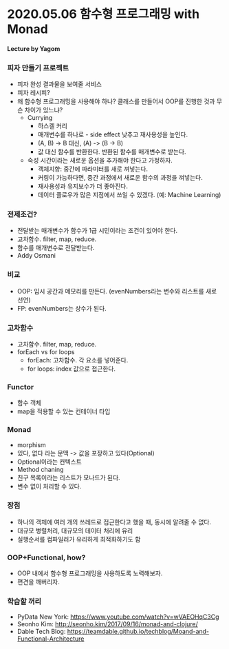 # 2020.05.06 함수형 프로그래밍 with Monad

#### Lecture by Yagom

### 피자 만들기 프로젝트

* 피자 완성 결과물을 보여줄 서비스
* 피자 레시피?
* 왜 함수형 프로그래밍을 사용해야 하나? 클래스를 만들어서 OOP를 진행한 것과 무슨 차이가 있느냐?
  * Currying
    * 하스켈 커리
    * 매개변수를 하나로 - side effect 낮추고 재사용성을 높인다.
    * (A, B) -> B 대신, (A) -> (B -> B)
    * 값 대신 함수를 반환한다. 반환된 함수를 매개변수로 받는다.
  * 숙성 시간이라는 새로운 옵션을 추가해야 한다고 가정하자.
    * 객체지향: 중간에 파라미터를 새로 껴넣는다.
    * 커링이 가능하다면, 중간 과정에서 새로운 함수의 과정을 껴넣는다.
    * 재사용성과 유지보수가 더 좋아진다.
    * 데이터 플로우가 많은 지점에서 쓰일 수 있겠다. (예: Machine Learning)

### 전제조건?

* 전달받는 매개변수가 함수가 1급 시민이라는 조건이 있어야 한다.
* 고차함수. filter, map, reduce.
* 함수를 매개변수로 전달받는다.
* Addy Osmani

### 비교

* OOP: 임시 공간과 메모리를 만든다. (evenNumbers라는 변수와 리스트를 새로 선언)
* FP: evenNumbers는 상수가 된다.

### 고차함수

* 고차함수. filter, map, reduce.
* forEach vs for loops
  * forEach: 고차함수. 각 요소를 넣어준다.
  * for loops: index 값으로 접근한다.

### Functor

* 함수 객체
* map을 적용할 수 있는 컨테이너 타입

### Monad

* morphism
* 있다, 없다 라는 문맥 -> 값을 포장하고 있다(Optional)
* Optional이라는 컨텍스트
* Method chaning
* 친구 목록이라는 리스트가 모나드가 된다.
* 변수 없이 처리할 수 있다.

### 장점

* 하나의 객체에 여러 개의 쓰레드로 접근한다고 했을 때, 동시에 알려줄 수 없다.
* 대규모 병렬처리, 대규모의 데이터 처리에 유리
* 실행순서를 컴파일러가 유리하게 최적화하기도 함

### OOP+Functional, how?

* OOP 내에서 함수형 프로그래밍을 사용하도록 노력해보자.
* 편견을 깨버리자.

### 학습할 꺼리

* PyData New York: https://www.youtube.com/watch?v=wVAEOHqC3Cg
* Seonho Kim: http://seonho.kim/2017/09/16/monad-and-clojure/
* Dable Tech Blog: https://teamdable.github.io/techblog/Moand-and-Functional-Architecture